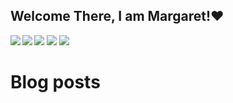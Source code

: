 ## Welcome There, I am Margaret!❤️
<img align="left"  src="https://github-readme-stats.vercel.app/api?username=MargaretTechworld&show_icons=true&theme=radical">
<img align="left"  src="https://github-readme-stats.vercel.app/api/top-langs/?username=MargaretTechworld&layout=pie">
<img src="https://img.shields.io/badge/javascript-%23323330.svg?style=for-the-badge&logo=javascript&logoColor=%23F7DF1E">
<img src="https://img.shields.io/badge/html5-%23E34F26.svg?style=for-the-badge&logo=html5&logoColor=white">
<img src="https://img.shields.io/badge/css3-%231572B6.svg?style=for-the-badge&logo=css3&logoColor=white">

# Blog posts
<!-- BLOG-POST-LIST:START -->
<!-- BLOG-POST-LIST:END -->